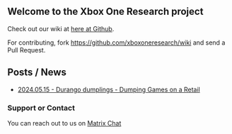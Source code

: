 ## Welcome to the Xbox One Research project

Check out our wiki at [here at Github](https://xboxoneresearch.github.io/wiki).

For contributing, fork https://github.com/xboxoneresearch/wiki and send a Pull Request.

## Posts / News

- [2024.05.15 - Durango dumplings - Dumping Games on a Retail](/_posts/20240515_durango_dumplings/)

### Support or Contact

You can reach out to us on [Matrix Chat](https://matrix.to/#/#xboxoneresearch_space:matrix.org)
